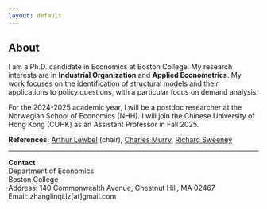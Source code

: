 ```yaml
---
layout: default
---
```


<!-- Text can be **bold**, _italic_, or ~~strikethrough~~. -->

<!-- # Header 1 -->

<!-- ## Header 2

> This is a blockquote following a header.
>
> When something is important enough, you do it even if the odds are not in your favor. -->

## About

I am a Ph.D. candidate in Economics at Boston College. My research interests are in **Industrial Organization** and **Applied Econometrics**. My work focuses on the identification of structural models and their applications to policy questions, with a particular focus on demand analysis.

For the 2024-2025 academic year, I will be a postdoc researcher at the Norwegian School of Economics (NHH). I will join the Chinese University of Hong Kong (CUHK) as an Assistant Professor in Fall 2025.

**References:** [Arthur Lewbel](https://sites.google.com/bc.edu/arthur-lewbel) (chair), [Charles Murry](https://charliemurry.github.io), [Richard Sweeney](http://www.richard-sweeney.com)

---

**Contact**   
Department of Economics  
Boston College  
Address: 140 Commonwealth Avenue, Chestnut Hill, MA 02467  
Email: zhanglinqi.lz[at]gmail.com   

